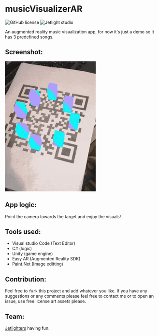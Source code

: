 # musicVisualizerAR

![GitHub license](https://img.shields.io/github/license/oussamabonnor1/musicVisualizerAR.svg)
![Jetlight studio](https://img.shields.io/badge/Made%20by-Jetlight%20studio-blue.svg?color=082544)

An augmented reality music visualization app, for now it's just a demo so it has 3 predefined songs.

## Screenshot:
<img src="Screenshots/music.gif"/>

## App logic:
Point the camera towards the target and enjoy the visuals!

## Tools used:
* Visual studio Code (Text Editor)
* C# (logic)
* Unity (game engine)
* Easy AR (Augmented Reality SDK)
* Paint.Net (Image editting)

## Contribution:
Feel free to `fork` this project and add whatever you like. If you have any suggestions or any comments please feel free to contact me or to open an issue, use free license art assets please.

## Team:
[Jetlighters](https://github.com/JetLightStudio) having fun.
